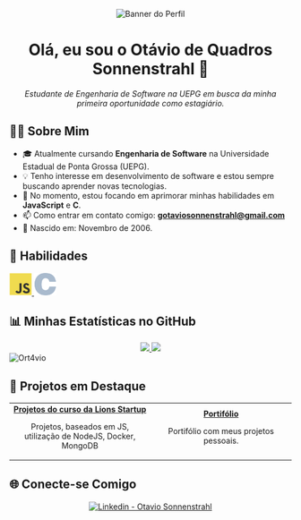 <p align="center">
  <img src="[URL_DA_SUA_IMAGEM_DE_BANNER]" alt="Banner do Perfil">
</p>

<h1 align="center">Olá, eu sou o Otávio de Quadros Sonnenstrahl 👋</h1>
<p align="center">
  <em>Estudante de Engenharia de Software na UEPG em busca da minha primeira oportunidade como estagiário.</em>
</p>

## 👨‍💻 Sobre Mim

- 🎓 Atualmente cursando **Engenharia de Software** na Universidade Estadual de Ponta Grossa (UEPG).
- 💡 Tenho interesse em desenvolvimento de software e estou sempre buscando aprender novas tecnologias.
- 🌱 No momento, estou focando em aprimorar minhas habilidades em **JavaScript** e **C**.
- 📫 Como entrar em contato comigo: **gotaviosonnenstrahl@gmail.com**
- 🎂 Nascido em: Novembro de 2006.

## 🚀 Habilidades

<p align="left">
  <a href="https://developer.mozilla.org/en-US/docs/Web/JavaScript" target="_blank" rel="noreferrer">
    <img src="https://raw.githubusercontent.com/devicons/devicon/master/icons/javascript/javascript-original.svg" alt="javascript" width="40" height="40"/>
  </a>
  <a href="https://www.cprogramming.com/" target="_blank" rel="noreferrer">
    <img src="https://raw.githubusercontent.com/devicons/devicon/master/icons/c/c-original.svg" alt="c" width="40" height="40"/>
  </a>
  </p>

## 📊 Minhas Estatísticas no GitHub

<div align="center">
  <a href="https://github.com/Ort4vi0">
    <img height="180em" src="https://github-readme-stats.vercel.app/api?username=Ort4vi0&show_icons=true&theme=dracula&include_all_commits=true&count_private=true"/>
    <img height="180em" src="https://github-readme-stats.vercel.app/api/top-langs/?username=Ort4vi0&layout=compact&langs_count=7&theme=dracula"/>
  </a>
</div>
  <img src="https://komarev.com/ghpvc/?username=Ort4vio&label=Profile%20views&color=0e75b6&style=flat" alt="Ort4vio" />
</p>

## 📌 Projetos em Destaque

<table border="0" align="center">
<tr border="0">
<td width="50%" align="center">
  <a href="https://github.com/Ort4vi0/LIONSDEV">
    <b>Projetos do curso da Lions Startup</b>
  </a>
  <br />
  <p>Projetos, baseados em JS, utilização de NodeJS, Docker, MongoDB</p>
</td>
<td width="50%" align="center">
  <a href="https://github.com/Ort4vi0/PORTFOLIO">
    <b>Portifólio</b>
  </a>
  <br />
  <p>Portifólio com meus projetos pessoais.</p>
</td>
</tr>
</table>

## 🌐 Conecte-se Comigo

<p align="center">
<a href="https://linkedin.com/in/otaviosonnenstrahl" target="blank"><img align="center" src="https://raw.githubusercontent.com/rahuldkjain/github-profile-readme-generator/master/src/images/icons/Social/linked-in-alt.svg" alt="Linkedin - Otavio Sonnenstrahl" height="30" width="40" /></a>
</p>
